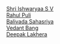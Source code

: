 [Shri Ishwaryaa S V](https://docs.google.com/document/d/1KmvBx7Y8OPxw8Vb7ib_4W6cuIlRqDrVxFKPAVzaex-s/edit?usp=sharing) <br/> 
[Rahul Puli](https://docs.google.com/document/d/11wduc2gtq2AXDfi0mpxx5FcgNeN89MpAL00Jt9udFIA/edit) <br/>
[Balivada Sahasriya]() <br/>
[Vedant Bang]() <br/>
[Deepak Lakhera]() <br/>
